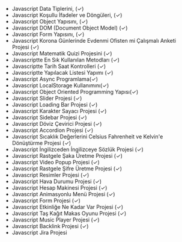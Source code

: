 - Javascript Data Tiplerini, (✓)
- Javascript Koşullu İfadeler ve Döngüleri,  (✓)
- Javascript Object Yapısını,  (✓)
- Javascript DOM (Document Object Model) (✓)
- Javascript Form Yapısını, (✓)
- Javascript Korona Günlerinde Evdenmi Ofisten mi Çalışmalı Anketi Projesi (✓)
- Javascript Matematik Quizi Projesini (✓)
- Javascriptte En Sık Kullanılan Metodları (✓)
- Javascriptte Tarih Saat Kontrolleri (✓)
- Javascriptte Yapılacak Listesi Yapımı (✓)
- Javascript Async Programlama(✓)
- Javascript LocalStorage Kullanımını(✓)
- Javascript Object Oriented Programming Yapısı(✓)
- Javascript Slider Projesi (✓)
- Javascript Loading Bar Projesi (✓)
- Javascript Karakter Sayacı Projesi (✓)
- Javascript Sidebar Projesi (✓)
- Javascript Döviz Çevirici Projesi (✓)
- Javascript Accordion Projesi (✓)
- Javascript Sıcaklık Değerlerini Celsius Fahrenheit ve Kelvin'e Dönüştürme Projesi (✓)
- Javascript İngilizceden İngilizceye Sözlük Projesi (✓)
- Javascript Rastgele Şaka Üretme Projesi (✓)
- Javascript Video Popup Projesi (✓)
- Javascript Rastgele Şifre Üretme Projesi (✓)
- Javascript Resimler Projesi (✓)
- Javascript Hava Durumu Projesi (✓)
- Javascript Hesap Makinesi Projesi (✓)
- Javascript Animasyonlu Menü Projesi (✓)
- Javascript Form Projesi (✓)
- Javascript Etkinliğe Ne Kadar Var Projesi (✓)
- Javascript Taş Kağıt Makas Oyunu Projesi (✓)
- Javascript Music Player Projesi (✓)
- Javascript Backlink Projesi (✓)  
- Javascript Jira Projesi
